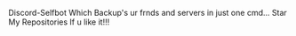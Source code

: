 Discord-Selfbot Which Backup's ur frnds and servers in just one cmd...
Star My Repositories If u like it!!!
